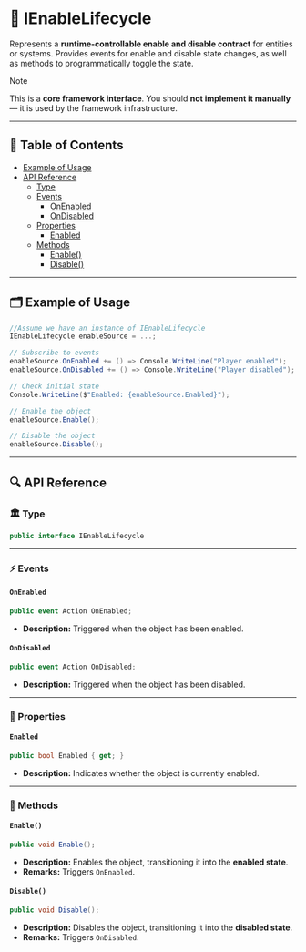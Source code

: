 # 🧩 IEnableLifecycle

Represents a **runtime-controllable enable and disable contract** for entities or systems. Provides
events for enable and disable state changes, as well as methods to programmatically toggle the state.

> [!NOTE]
> This is a **core framework interface**. You should **not implement it manually** — it is used by the
> framework infrastructure.

---

## 📑 Table of Contents

<ul>
  <li><a href="#-example-of-usage">Example of Usage</a></li>
  <li>
    <a href="#-api-reference">API Reference</a>
    <ul>
      <li><a href="#-type">Type</a></li>
      <li>
        <a href="#-events">Events</a>
        <ul>
          <li><a href="#onenabled">OnEnabled</a></li>
          <li><a href="#ondisabled">OnDisabled</a></li>
        </ul>
      </li>
      <li>
        <a href="#-properties">Properties</a>
        <ul>
          <li><a href="#enabled">Enabled</a></li>
        </ul>
      </li>
      <li>
        <a href="#-methods">Methods</a>
        <ul>
          <li><a href="#enable">Enable()</a></li>
          <li><a href="#disable">Disable()</a></li>
        </ul>
      </li>
    </ul>
  </li>
</ul>

---

## 🗂 Example of Usage

```csharp
//Assume we have an instance of IEnableLifecycle
IEnableLifecycle enableSource = ...;

// Subscribe to events
enableSource.OnEnabled += () => Console.WriteLine("Player enabled");
enableSource.OnDisabled += () => Console.WriteLine("Player disabled");

// Check initial state
Console.WriteLine($"Enabled: {enableSource.Enabled}");

// Enable the object
enableSource.Enable();

// Disable the object
enableSource.Disable();
```

---

## 🔍 API Reference

### 🏛️ Type <div id="-type"></div>

```csharp
public interface IEnableLifecycle
```

---

### ⚡ Events

#### `OnEnabled`

```csharp
public event Action OnEnabled;
```

- **Description:** Triggered when the object has been enabled.

#### `OnDisabled`

```csharp
public event Action OnDisabled;
```

- **Description:** Triggered when the object has been disabled.

---

### 🔑 Properties

#### `Enabled`

```csharp
public bool Enabled { get; }
```

- **Description:** Indicates whether the object is currently enabled.

---

### 🏹 Methods

#### `Enable()`

```csharp
public void Enable();
```

- **Description:** Enables the object, transitioning it into the **enabled state**.
- **Remarks:** Triggers `OnEnabled`.

#### `Disable()`

```csharp
public void Disable();
```

- **Description:** Disables the object, transitioning it into the **disabled state**.
- **Remarks:** Triggers `OnDisabled`.